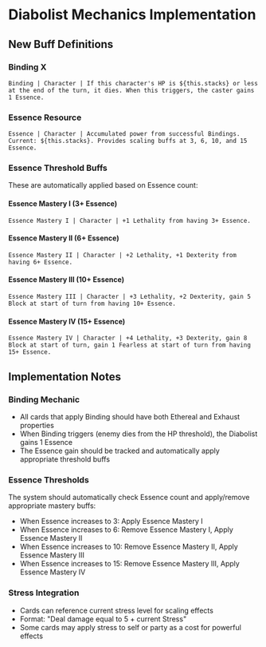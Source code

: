 # Diabolist Mechanics Implementation

## New Buff Definitions

### Binding X
```
Binding | Character | If this character's HP is ${this.stacks} or less at the end of the turn, it dies. When this triggers, the caster gains 1 Essence.
```

### Essence Resource
```
Essence | Character | Accumulated power from successful Bindings. Current: ${this.stacks}. Provides scaling buffs at 3, 6, 10, and 15 Essence.
```

### Essence Threshold Buffs
These are automatically applied based on Essence count:

#### Essence Mastery I (3+ Essence)
```
Essence Mastery I | Character | +1 Lethality from having 3+ Essence.
```

#### Essence Mastery II (6+ Essence)
```
Essence Mastery II | Character | +2 Lethality, +1 Dexterity from having 6+ Essence.
```

#### Essence Mastery III (10+ Essence)
```
Essence Mastery III | Character | +3 Lethality, +2 Dexterity, gain 5 Block at start of turn from having 10+ Essence.
```

#### Essence Mastery IV (15+ Essence)
```
Essence Mastery IV | Character | +4 Lethality, +3 Dexterity, gain 8 Block at start of turn, gain 1 Fearless at start of turn from having 15+ Essence.
```

## Implementation Notes

### Binding Mechanic
- All cards that apply Binding should have both Ethereal and Exhaust properties
- When Binding triggers (enemy dies from the HP threshold), the Diabolist gains 1 Essence
- The Essence gain should be tracked and automatically apply appropriate threshold buffs

### Essence Thresholds
The system should automatically check Essence count and apply/remove appropriate mastery buffs:
- When Essence increases to 3: Apply Essence Mastery I
- When Essence increases to 6: Remove Essence Mastery I, Apply Essence Mastery II
- When Essence increases to 10: Remove Essence Mastery II, Apply Essence Mastery III
- When Essence increases to 15: Remove Essence Mastery III, Apply Essence Mastery IV

### Stress Integration
- Cards can reference current stress level for scaling effects
- Format: "Deal damage equal to 5 + current Stress"
- Some cards may apply stress to self or party as a cost for powerful effects